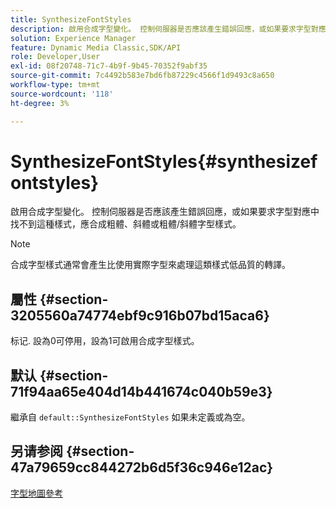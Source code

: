 ```yaml
---
title: SynthesizeFontStyles
description: 啟用合成字型變化。 控制伺服器是否應該產生錯誤回應，或如果要求字型對應中找不到這種樣式，應合成粗體、斜體或粗體/斜體字型樣式。
solution: Experience Manager
feature: Dynamic Media Classic,SDK/API
role: Developer,User
exl-id: 08f20748-71c7-4b9f-9b45-70352f9abf35
source-git-commit: 7c4492b583e7bd6fb87229c4566f1d9493c8a650
workflow-type: tm+mt
source-wordcount: '118'
ht-degree: 3%

---
```


# SynthesizeFontStyles{#synthesizefontstyles}

啟用合成字型變化。 控制伺服器是否應該產生錯誤回應，或如果要求字型對應中找不到這種樣式，應合成粗體、斜體或粗體/斜體字型樣式。

>[!NOTE]
>
>合成字型樣式通常會產生比使用實際字型來處理這類樣式低品質的轉譯。

## 屬性 {#section-3205560a74774ebf9c916b07bd15aca6}

标记. 設為0可停用，設為1可啟用合成字型樣式。

## 默认 {#section-71f94aa65e404d14b441674c040b59e3}

繼承自 `default::SynthesizeFontStyles` 如果未定義或為空。

## 另请参阅 {#section-47a79659cc844272b6d5f36c946e12ac}

[字型地圖參考](../../../../../is-api/image-catalog/image-serving-api-ref/c-image-catalog-reference/c-font-map-reference/c-font-map-reference.md#concept-f81f319d03c646c5a8ef87b3277dd37d)
